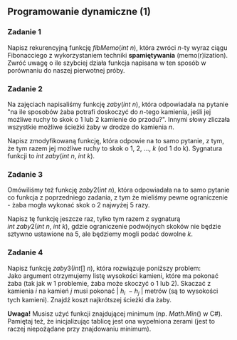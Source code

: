 ## Programowanie dynamiczne (1)

### Zadanie 1

Napisz rekurencyjną funkcję $fibMemo(int \ n)$, która zwróci $n$-ty wyraz ciągu Fibonacciego z wykorzystaniem techniki **spamiętywania** (memo(r)ization). Zwróć uwagę o ile szybciej działa funkcja napisana w ten sposób w porównaniu do naszej pierwotnej próby.

### Zadanie 2

Na zajęciach napisaliśmy funkcję $zaby(int \ n)$, która odpowiadała na pytanie "na ile sposobów żaba potrafi doskoczyć do $n$-tego kamienia, jeśli jej możliwe ruchy to skok o 1 lub 2 kamienie do przodu?". Innymi słowy zliczała wszystkie możliwe ścieżki żaby w drodze do kamienia $n$.

Napisz zmodyfikowaną funkcję, która odpowie na to samo pytanie, z tym, że tym razem jej możliwe ruchy to skok o $1, \ 2, \ ..., \ k$ (od 1 do k). Sygnatura funkcji to $int \ zaby(int \ n, \ int \ k)$.

### Zadanie 3

Omówiliśmy też funkcję $zaby2(int \ n)$, która odpowiadała na to samo pytanie co funkcja z poprzedniego zadania, z tym że mieliśmy pewne ograniczenie - żaba mogła wykonać skok o $2$ najwyżej $5$ razy. 

Napisz tę funkcję jeszcze raz, tylko tym razem z sygnaturą $int \ zaby2(int \ n, \ int \ k)$, gdzie ograniczenie podwójnych skoków nie będzie sztywno ustawione na $5$, ale będziemy mogli podać dowolne $k$.

### Zadanie 4

Napisz funkcję $zaby3(int[] \ n)$, która rozwiązuje poniższy problem:<br>
Jako argument otrzymujemy listę wysokości kamieni, które ma pokonać żaba (tak jak w 1 problemie, żaba może skoczyć o 1 lub 2). Skaczać z kamienia $i$ na kamień $j$ musi pokonać $| \ h_i \ - h_j \ |$ metrów (są to wysokości tych kamieni). Znajdź koszt najkrótszej ścieżki dla żaby.

**Uwaga!** Musisz użyć funkcji znajdującej minimum (np. $Math.Min()$ w C#). Pamiętaj też, że inicjalizując tablicę jest ona wypełniona zerami (jest to raczej niepożądane przy znajdowaniu minimum).